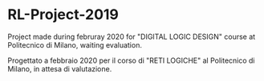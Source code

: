# RL-Project-2019
Project made during februray 2020 for "DIGITAL LOGIC DESIGN" course at Politecnico di Milano, waiting evaluation.  

Progettato a febbraio 2020 per il corso di "RETI LOGICHE" al Politecnico di Milano, in attesa di valutazione.
